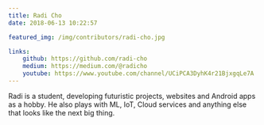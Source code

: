 ```yaml
---
title: Radi Cho
date: 2018-06-13 10:22:57

featured_img: /img/contributors/radi-cho.jpg

links:
    github: https://github.com/radi-cho
    medium: https://medium.com/@radicho
    youtube: https://www.youtube.com/channel/UCiPCA3DyhK4r21BjxgqLe7A
---
```


Radi is a student, developing futuristic projects, websites and Android apps as a hobby. He also plays with ML, IoT, Cloud services and anything else that looks like the next big thing.